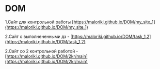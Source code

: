 # DOM
1.Сайт для контрольной работы 
[https://maloriki.github.io/DOM/my_site_1](https://maloriki.github.io/DOM/my_site_1)

2.Сайт с выполнененными дз -
[https://maloriki.github.io/DOM/task_1.2](https://maloriki.github.io/DOM/task_1.2)

2.Сайт cо 2 контрольной работой -
[https://maloriki.github.io/DOM/2kr/main](https://maloriki.github.io/DOM/2kr/main)
